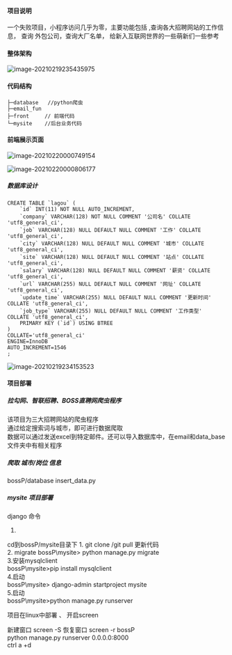 #### 项目说明

 一个失败项目，小程序访问几乎为零，主要功能包括 ,查询各大招聘网站的工作信息， 查询 外包公司，查询大厂名单， 给新入互联网世界的一些萌新们一些参考

#### 整体架构

 ![image-20210219235435975](https://twc20201231shenzhen.oss-cn-shenzhen.aliyuncs.com/r53600image-20210219235435975.png)

####  代码结构

```
├─database   //python爬虫
├─email_fun  
├─front     // 前端代码
└─mysite    //后台业务代码

```



#### 前端展示页面

![image-20210220000749154](https://twc20201231shenzhen.oss-cn-shenzhen.aliyuncs.com/r53600image-20210220000749154.png)

![image-20210220000806177](https://twc20201231shenzhen.oss-cn-shenzhen.aliyuncs.com/r53600image-20210220000806177.png)

##### 数据库设计 

```
CREATE TABLE `lagou` (
	`id` INT(11) NOT NULL AUTO_INCREMENT,
	`company` VARCHAR(128) NOT NULL COMMENT '公司名' COLLATE 'utf8_general_ci',
	`job` VARCHAR(128) NULL DEFAULT NULL COMMENT '工作' COLLATE 'utf8_general_ci',
	`city` VARCHAR(128) NULL DEFAULT NULL COMMENT '城市' COLLATE 'utf8_general_ci',
	`site` VARCHAR(128) NULL DEFAULT NULL COMMENT '站点' COLLATE 'utf8_general_ci',
	`salary` VARCHAR(128) NULL DEFAULT NULL COMMENT '薪资' COLLATE 'utf8_general_ci',
	`url` VARCHAR(255) NULL DEFAULT NULL COMMENT '网址' COLLATE 'utf8_general_ci',
	`update_time` VARCHAR(255) NULL DEFAULT NULL COMMENT '更新时间' COLLATE 'utf8_general_ci',
	`job_type` VARCHAR(255) NULL DEFAULT NULL COMMENT '工作类型' COLLATE 'utf8_general_ci',
	PRIMARY KEY (`id`) USING BTREE
)
COLLATE='utf8_general_ci'
ENGINE=InnoDB
AUTO_INCREMENT=1546
;

```

![image-20210219234153523](https://twc20201231shenzhen.oss-cn-shenzhen.aliyuncs.com/r53600image-20210219234153523.png)

#### 项目部署

##### 拉勾网、智联招聘、BOSS直聘网爬虫程序

该项目为三大招聘网站的爬虫程序  
通过给定搜索词与城市，即可进行数据爬取  
数据可以通过发送excel到特定邮件。还可以导入数据库中，在email和data_base文件夹中有相关程序


##### 爬取 城市/岗位 信息
bossP/database insert_data.py  

##### mysite 项目部署
django 命令

1.
cd到bossP/mysite目录下
1. 
git clone /git pull 更新代码        
2. migrate
bossP\mysite> python  manage.py migrate   
3.安装mysqlclient   
bossP\mysite>pip install mysqlclient    
4.启动   
bossP\mysite> django-admin startproject mysite    
5.启动    
bossP\mysite>python manage.py runserver   

 

项目在linux中部署 、 开启screen          

 新建窗口
 screen -S 
 恢复窗口
 screen -r  bossP       
 python manage.py runserver 0.0.0.0:8000   
 ctrl a +d   